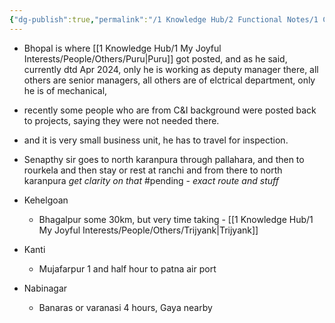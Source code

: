 ```yaml
---
{"dg-publish":true,"permalink":"/1 Knowledge Hub/2 Functional Notes/1 Career Notes/4 NTPC/NTPC Locations/Locations-5/","noteIcon":""}
---
```


- Bhopal is where [[1 Knowledge Hub/1 My Joyful Interests/People/Others/Puru\|Puru]] got posted, and as he said, currently dtd Apr 2024, only he is working as deputy manager there, all others are senior managers, all others are of elctrical department, only he is of mechanical,  
- recently some people who are from C&I background were posted back to projects, saying they were not needed there.
- and it is very small business unit, he has to travel for inspection.
- Senapthy sir goes to north karanpura through pallahara, and then to rourkela and then stay or rest at ranchi and from there to north karanpura *get clarity on that* #pending  *- exact route and stuff*

- Kehelgoan
	- Bhagalpur some 30km, but very time taking - [[1 Knowledge Hub/1 My Joyful Interests/People/Others/Trijyank\|Trijyank]]
- Kanti
	- Mujafarpur 1 and half hour to patna air port
- Nabinagar
	- Banaras or varanasi 4 hours, Gaya nearby